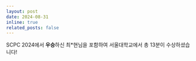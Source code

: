 ```yaml
---
layout: post
date: 2024-08-31
inline: true
related_posts: false
---
```


SCPC 2024에서 **우승**하신 최*현님을 포함하여 서울대학교에서 총 13분이 수상하셨습니다!